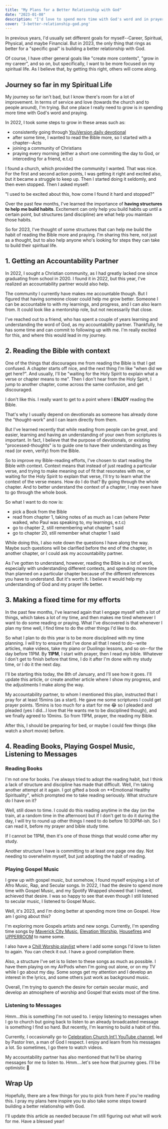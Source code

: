 ```yaml
---
title: "My Plans for a Better Relationship with God"
date: "2023-01-08"
description: "I'd love to spend more time with God's word and in prayers this year. Here are my plans on structures I intend to set in place to achieve this"
cover: '3-better-relationship-god.png'
---
```


In previous years, I'd usually set different goals for myself--Career, Spiritual, Physical, and maybe Financial. But in 2023, the only thing that rings as better for a "specific goal" is building a better relationship with God.

Of course, I have other general goals like "create more contents", "grow in my career", and so on, but specifically, I want to be more focused on my spiritual life. As I believe that, by getting this right, others will come along.

## Journey so far in my Spiritual Life

My journey so far isn't bad, but I know there's room for a lot of improvement. In terms of service and love (towards the church and to people around), I'm trying. But one place I really need to grow is in spending more time with God's word and praying.

In 2022, I took some steps to grow in these areas such as:

* consistently going through [YouVersion daily devotional](https://www.bible.com/verse-of-the-day)
* after some time, I wanted to read the Bible more, so I started with a chapter--Acts
* joining a community of Christians
* praying every morning (either a short one commiting the day to God, or interceding for a friend, e.t.c)

I found a church, which provided the community I wanted. That was nice. For the first and second action points, I was getting it right and excited also, but it became a struggle to keep up. Then I started doing it seldomly, and then even stopped. Then I asked myself:

"I used to be excited about this, how come I found it hard and stopped?"

Over the past few months, I've learned the importance of **having structures to help me build habits**. Excitement can only help you build habits up until a certain point, but structures (and discipline) are what help you maintain those habits.

So for 2023, I've thought of some structures that can help me build the habit of reading the Bible more and praying. I'm sharing this here, not just as a thought, but to also help anyone who's looking for steps they can take to build their spiritual life.

## 1. Getting an Accountability Partner

In 2022, I sought a Christian community, as I had greatly lacked one since graduating from school in 2020. I found it in 2022, but this year, I've realized an accountability partner would also help.

The community I currently have makes me accountable though. But I figured that having someone closer could help me grow better. Someone I can be accountable to with my learnings, and progress, and I can also learn from. It could look like a mentorship role, but not necessarily that close.

I've reached out to a friend, who has spent a couple of years learning and understanding the word of God, as my accountability partner. Thankfully, he has some time and can commit to following up with me. I'm really excited for this, and where this would lead in my journey.

## 2. Reading the Bible with context

One of the things that discourages me from reading the Bible is that I get confused. A chapter starts off nice, and the next thing I'm like "when did we get here?". And usually, I'll be "waiting for the Holy Spirit to explain what a verse or chapter means to me". Then I don't hear from the Holy Spirit, I jump to another chapter, come across the same confusion, and get discouraged.

I don't like this. I really want to get to a point where I **ENJOY** reading the Bible.

That's why I usually depend on devotionals as someone has already done the "thought-work" and I can learn directly from them.

But I've learned recently that while reading from people can be great, and easier, learning and having an understanding of your own from scriptures is important. In fact, I believe that the purpose of devotionals, or existing "processed-thoughts" is to guide one to have their understanding as they read (or even, verify) from the Bible.

So to improve my Bible-reading efforts, I've chosen to start reading the Bible with context. Context means that instead of just reading a particular verse, and trying to make meaning out of fit that resonates with me, or waiting for the Holy Spirit to explain that verse, I'll try to learn what the context of the verse means. How do I do that? By going through the whole chapter. And to better understand the context of a chapter, I may even have to go through the whole book.

So what I want to do now is:

* pick a Book from the Bible
* read from chapter 1, taking notes of as much as I can (where Peter walked, who Paul was speaking to, my learnings, e.t.c)
* go to chapter 2, still remembering what chapter 1 said
* go to chapter 20, still remember what chapter 1 said

While doing this, I also note down the questions I have along the way. Maybe such questions will be clarified before the end of the chapter, in another chapter, or I could ask my accountability partner.

As I've gotten to understand, however, reading the Bible is a lot of work, especially with understanding different contexts, and spending more time than planned on a particular chapter because of the different references you have to understand. But it's worth it. I believe it would help my understanding of God and my prayer life better.

## 3. Making a fixed time for my efforts

In the past few months, I've learned again that I engage myself with a lot of things, which takes a lot of my time, and then makes me tired whenever I want to do some reading or praying. What I've discovered is that whenever I plan my time well, I find time to do the other things I'd like to do.

So what I plan to do this year is to be more disciplined with my time planning. I will try to ensure that I've done all that I need to do--write articles, make videos, take my piano or Duolingo lessons, and so on--for the day before 11PM. By **11PM**, I start with prayer, then I read my bible. Whatever I don't get to finish before that time, I do it after I'm done with my study time, or I do it the next day.

I'll be starting this today, the 8th of January, and I'll see how it goes. I'll update this article, or create another article where I show my progress, and the adjustments I make along the way.

My accountability partner, to whom I mentioned this plan, instructed that I pray for at least 15mins (as a start). He gave me some scriptures I could get prayer points. 15mins is too much for a start for me 😂 so I pleaded and pleaded (yes I did...I love that He wants me to be disciplined though), and we finally agreed to 10mins. So from 11PM, prayer, the reading my Bible.

After this, I should be preparing for bed, or maybe I could few things (like watch a short movie) before.

## 4. Reading Books, Playing Gospel Music, Listening to Messages

### Reading Books

I'm not one for books. I've always tried to adopt the reading habit, but I think a lack of structure and discipline has made that difficult. Well, I'm taking another attempt at it again. I got gifted a book on **Emotional Healthy Spirituality", which prompted me to take reading seriously. What structure do I have on it?

Well, still down to time. I could do this reading anytime in the day (on the train, at a random time in the afternoon) but if I don't get to do it during the day, I will try to round up other things I need to do before 10:30PM-ish. So I can read it, before my prayer and bible study time.

If I cannot be 11PM, then it's one of those things that would come after my study.

Another structure I have is committing to at least one page one day. Not needing to overwhelm myself, but just adopting the habit of reading.

### Playing Gospel Music

I grew up with gospel music, but somehow, I found myself enjoying a lot of Afro Music, Rap, and Secular songs. In 2022, I had the desire to spend more time with Gospel Music, and my Spotify Wrapped showed that I indeed, achieved that desire. I was so happy to see that even though I still listened to secular music, I listened to Gospel Music.

Well, it's 2023, and I'm doing better at spending more time on Gospel. How am I going about this?

I'm exploring more Gospels artists and new songs. Currently, I'm spending time songs by [Maverick City Music](https://open.spotify.com/artist/58r1rB5t3VF5X6yXGPequV?si=FnDRcFxWSQadZ-aeZyuFew), [Elevation Worship](https://open.spotify.com/artist/3YCKuqpv9nCsIhJ2v8SMix?si=LSWLSic9SsmhHZL0HI4k6g), [Housefires](https://open.spotify.com/artist/6egyCFgiJ1j941PaxKoWJD?si=hxudtJDhThms4XKzC4etFQ) and [UPPERROOM](https://open.spotify.com/artist/107CG0UhUl9GJnPwF83N63?si=dBrFXjOIRSSMQaeFja8tAQ) to name some.

I also have a [Chill Worship playlist](https://open.spotify.com/playlist/4ICONSv6WH7boDV2wtMglw?si=6ad895a1ee614ee0) where I add some songs I'd love to listen to again. You can check it out. I have a good compilation there.

Also, a structure I've set is to listen to these songs as much as possible. I have them playing on my AirPods when I'm going out alone, or on my TV while I go about my day. Some songs get my attention and I develop an interest in the lyrics, and some others just work as background music.

Overall, I'm trying to quench the desire for certain secular music, and develop an atmosphere of worship and Gospel that exists most of the time.

### Listening to Messages

Hmm...this is something I'm not used to. I enjoy listening to messages when I go to church but going back to listen to an already broadcasted message is something I find so hard. But recently, I'm learning to build a habit of this.

Currently, I occasionally go to [Celebration Church Int'l YouTube channel](https://www.youtube.com/@CelebrationChurchNG/videos), led by Pastor Iren, a man of God I respect. I enjoy and learn from his messages a lot. So sometimes, I go there to watch videos.

My accountability partner has also mentioned that he'll be sharing messages for me to listen to. Hmm....let's see how that journey goes. I'll be optimistic 🫣

## Wrap Up

Hopefully, there are a few things for you to pick from here if you're reading this. I pray my plans here inspire you to also take some steps toward building a better relationship with God.

I'll update this article as needed because I'm still figuring out what will work for me. Have a blessed year!